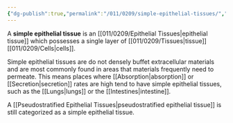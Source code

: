 ```yaml
---
{"dg-publish":true,"permalink":"/011/0209/simple-epithelial-tissues/","title":"Simple Epithelial Tissues","tags":["BIOL422"],"created":"2024-09-26T15:25:27.000-07:00","updated":"2025-01-22T00:54:04.174-08:00"}
---
```


A **simple epithelial tissue** is an [[011/0209/Epithelial Tissues\|epithelial tissue]] which possesses a single layer of [[011/0209/Tissues\|tissue]] [[011/0209/Cells\|cells]].

Simple epithelial tissues are do not densely buffet extracellular materials and are most commonly found in areas that materials frequently need to permeate. This means places where [[Absorption\|absorption]] or [[Secretion\|secretion]] rates are high tend to have simple epithelial tissues, such as the [[Lungs\|lungs]] or the [[Intestines\|intestine]].

A [[Pseudostratified Epithelial Tissues\|pseudostratified epithelial tissue]] is still categorized as a simple epithelial tissue.